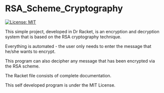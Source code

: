 # RSA_Scheme_Cryptography

[![License: MIT](https://img.shields.io/badge/License-MIT-yellow.svg)](https://raw.githubusercontent.com/AbhinavGupta2002/AstonHack2021/main/LICENSE)

This simple project, developed in Dr Racket, is an encryption and decryption system that is based on the RSA cryptography technique.

Everything is automated - the user only needs to enter the message that he/she wants to encrypt.

This program can also decipher any message that has been encrypted via the RSA scheme.

The Racket file consists of complete documentation.

This self developed program is under the MIT License.
